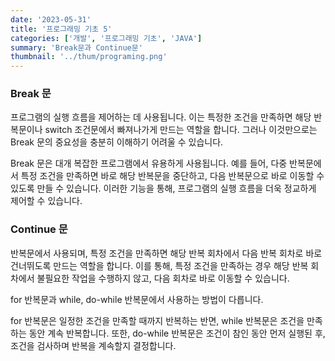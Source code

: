 ```yaml
---
date: '2023-05-31'
title: '프로그래밍 기초 5'
categories: ['개발', '프로그래밍 기초', 'JAVA']
summary: 'Break문과 Continue문'
thumbnail: '../thum/programing.png'
---
```


### Break 문

  프로그램의 실행 흐름을 제어하는 데 사용됩니다. 이는 특정한 조건을 만족하면 해당 반복문이나 switch 조건문에서 빠져나가게 만드는 역할을 합니다. 그러나 이것만으로는 Break 문의 중요성을 충분히 이해하기 어려울 수 있습니다.

  Break 문은 대개 복잡한 프로그램에서 유용하게 사용됩니다. 예를 들어, 다중 반복문에서 특정 조건을 만족하면 바로 해당 반복문을 중단하고, 다음 반복문으로 바로 이동할 수 있도록 만들 수 있습니다. 이러한 기능을 통해, 프로그램의 실행 흐름을 더욱 정교하게 제어할 수 있습니다.

### Continue 문

  반복문에서 사용되며, 특정 조건을 만족하면 해당 반복 회차에서 다음 반복 회차로 바로 건너뛰도록 만드는 역할을 합니다. 이를 통해, 특정 조건을 만족하는 경우 해당 반복 회차에서 불필요한 작업을 수행하지 않고, 다음 회차로 바로 이동할 수 있습니다.

  for 반복문과 while, do-while 반복문에서 사용하는 방법이 다릅니다.

  for 반복문은 일정한 조건을 만족할 때까지 반복하는 반면, while 반복문은 조건을 만족하는 동안 계속 반복합니다. 또한, do-while 반복문은 조건이 참인 동안 먼저 실행된 후, 조건을 검사하며 반복을 계속할지 결정합니다.